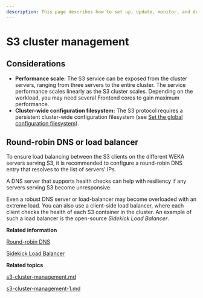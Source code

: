 ```yaml
---
description: This page describes how to set up, update, monitor, and delete an S3 cluster.
---
```


# S3 cluster management

## Considerations

* **Performance scale:** The S3 service can be exposed from the cluster servers, ranging from three servers to the entire cluster. The service performance scales linearly as the S3 cluster scales. Depending on the workload, you may need several Frontend cores to gain maximum performance.
* **Cluster-wide configuration filesystem:** The S3 protocol requires a persistent cluster-wide configuration filesystem (see [Set the global configuration filesystem](../../nfs-support/nfs-support-1.md#configure-the-nfs-configuration-filesystem)).

## Round-robin DNS or load balancer

To ensure load balancing between the S3 clients on the different WEKA servers serving S3, it is recommended to configure a round-robin DNS entry that resolves to the list of servers' IPs.

A DNS server that supports health checks can help with resiliency if any servers serving S3 become unresponsive.

Even a robust DNS server or load-balancer may become overloaded with an extreme load. You can also use a client-side load balancer, where each client checks the health of each S3 container in the cluster. An example of such a load balancer is the open-source _Sidekick Load Balancer_.



**Related information**

[Round-robin DNS](https://en.wikipedia.org/wiki/Round-robin\_DNS)&#x20;

[Sidekick Load Balancer](https://github.com/minio/sidekick)



**Related topics**

[s3-cluster-management.md](s3-cluster-management.md "mention")

[s3-cluster-management-1.md](s3-cluster-management-1.md "mention")
